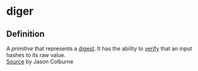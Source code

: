 # diger
## Definition
A _primitive_ that represents a [digest](digest). It has the ability to [verify](verify) that an input hashes to its raw value.  
[Source](https://github.com/WebOfTrust/cesride#terminology) by Jason Colburne
